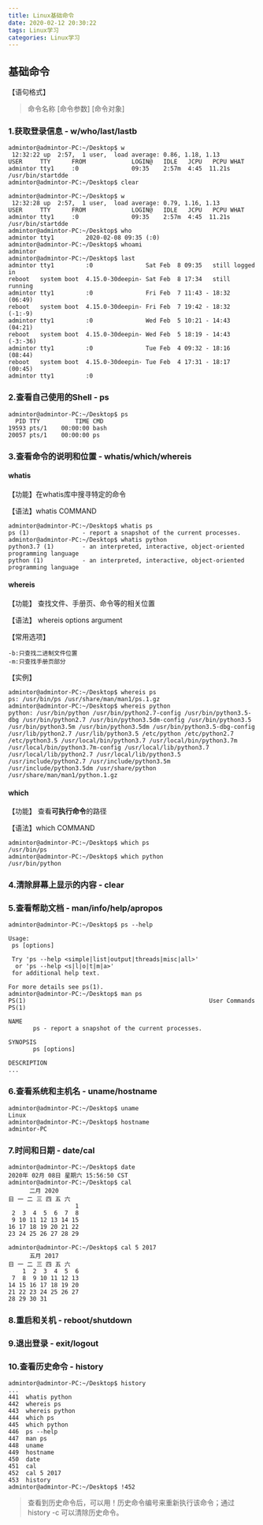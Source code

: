 ```yaml
---
title: Linux基础命令
date: 2020-02-12 20:30:22
tags: Linux学习
categories: Linux学习
---
```


## 基础命令
【语句格式】
> 命令名称  [命令参数] [命令对象]

<!--more-->
### 1.获取登录信息 - **w/who/last/lastb**

```
admintor@admintor-PC:~/Desktop$ w
 12:32:22 up  2:57,  1 user,  load average: 0.86, 1.18, 1.13
USER     TTY      FROM             LOGIN@   IDLE   JCPU   PCPU WHAT
admintor tty1     :0               09:35    2:57m  4:45  11.21s /usr/bin/startdde
admintor@admintor-PC:~/Desktop$ clear

admintor@admintor-PC:~/Desktop$ w
 12:32:28 up  2:57,  1 user,  load average: 0.79, 1.16, 1.13
USER     TTY      FROM             LOGIN@   IDLE   JCPU   PCPU WHAT
admintor tty1     :0               09:35    2:57m  4:45  11.21s /usr/bin/startdde
admintor@admintor-PC:~/Desktop$ who
admintor tty1         2020-02-08 09:35 (:0)
admintor@admintor-PC:~/Desktop$ whoami
admintor
admintor@admintor-PC:~/Desktop$ last
admintor tty1         :0               Sat Feb  8 09:35   still logged in
reboot   system boot  4.15.0-30deepin- Sat Feb  8 17:34   still running
admintor tty1         :0               Fri Feb  7 11:43 - 18:32  (06:49)
reboot   system boot  4.15.0-30deepin- Fri Feb  7 19:42 - 18:32  (-1:-9)
admintor tty1         :0               Wed Feb  5 10:21 - 14:43  (04:21)
reboot   system boot  4.15.0-30deepin- Wed Feb  5 18:19 - 14:43  (-3:-36)
admintor tty1         :0               Tue Feb  4 09:32 - 18:16  (08:44)
reboot   system boot  4.15.0-30deepin- Tue Feb  4 17:31 - 18:17  (00:45)
admintor tty1         :0               
```

### 2.查看自己使用的Shell - **ps**

```
admintor@admintor-PC:~/Desktop$ ps
  PID TTY          TIME CMD
19593 pts/1    00:00:00 bash
20057 pts/1    00:00:00 ps
```

### 3.查看命令的说明和位置 - **whatis/which/whereis**

#### whatis
【功能】在whatis库中搜寻特定的命令 

【语法】whatis COMMAND

```
admintor@admintor-PC:~/Desktop$ whatis ps
ps (1)               - report a snapshot of the current processes.
admintor@admintor-PC:~/Desktop$ whatis python
python3.7 (1)        - an interpreted, interactive, object-oriented programming language
python (1)           - an interpreted, interactive, object-oriented programming language
```

#### whereis
【功能】 查找文件、手册页、命令等的相关位置

【语法】 whereis options argument

【常用选项】 

```
-b:只查找二进制文件位置
-m:只查找手册页部分
```

【实例】
```
admintor@admintor-PC:~/Desktop$ whereis ps
ps: /usr/bin/ps /usr/share/man/man1/ps.1.gz
admintor@admintor-PC:~/Desktop$ whereis python
python: /usr/bin/python /usr/bin/python2.7-config /usr/bin/python3.5-dbg /usr/bin/python2.7 /usr/bin/python3.5dm-config /usr/bin/python3.5 /usr/bin/python3.5m /usr/bin/python3.5dm /usr/bin/python3.5-dbg-config /usr/lib/python2.7 /usr/lib/python3.5 /etc/python /etc/python2.7 /etc/python3.5 /usr/local/bin/python3.7 /usr/local/bin/python3.7m /usr/local/bin/python3.7m-config /usr/local/lib/python3.7 /usr/local/lib/python2.7 /usr/local/lib/python3.5 /usr/include/python2.7 /usr/include/python3.5m /usr/include/python3.5dm /usr/share/python /usr/share/man/man1/python.1.gz
```

#### which
【功能】 查看**可执行命令**的路径

【语法】which COMMAND
```
admintor@admintor-PC:~/Desktop$ which ps
/usr/bin/ps
admintor@admintor-PC:~/Desktop$ which python
/usr/bin/python
```

### 4.清除屏幕上显示的内容 - **clear**

### 5.查看帮助文档 - **man/info/help/apropos**
```
admintor@admintor-PC:~/Desktop$ ps --help

Usage:
 ps [options]

 Try 'ps --help <simple|list|output|threads|misc|all>'
  or 'ps --help <s|l|o|t|m|a>'
 for additional help text.

For more details see ps(1).
admintor@admintor-PC:~/Desktop$ man ps
PS(1)                                                    User Commands                                                    PS(1)

NAME
       ps - report a snapshot of the current processes.

SYNOPSIS
       ps [options]

DESCRIPTION
...
```

### 6.查看系统和主机名 - **uname/hostname**

```
admintor@admintor-PC:~/Desktop$ uname
Linux
admintor@admintor-PC:~/Desktop$ hostname
admintor-PC
```

### 7.时间和日期 - **date/cal**

```
admintor@admintor-PC:~/Desktop$ date
2020年 02月 08日 星期六 15:56:50 CST
admintor@admintor-PC:~/Desktop$ cal
      二月 2020         
日 一 二 三 四 五 六  
                   1  
 2  3  4  5  6  7  8  
 9 10 11 12 13 14 15  
16 17 18 19 20 21 22  
23 24 25 26 27 28 29  
                      
admintor@admintor-PC:~/Desktop$ cal 5 2017
      五月 2017         
日 一 二 三 四 五 六  
    1  2  3  4  5  6  
 7  8  9 10 11 12 13  
14 15 16 17 18 19 20  
21 22 23 24 25 26 27  
28 29 30 31     
```

### 8.重启和关机 - **reboot/shutdown**

### 9.退出登录 - **exit/logout**

### 10.查看历史命令 - **history**

```
admintor@admintor-PC:~/Desktop$ history
...
441  whatis python
442  whereis ps
443  whereis python
444  which ps
445  which python
446  ps --help
447  man ps
448  uname
449  hostname
450  date
451  cal
452  cal 5 2017
453  history
admintor@admintor-PC:~/Desktop$ !452
```
> 查看到历史命令后，可以用！历史命令编号来重新执行该命令；通过history -c 可以清除历史命令。
